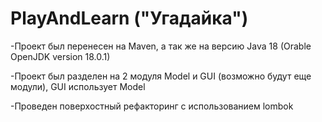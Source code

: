 # PlayAndLearn ("Угадайка")

-Проект был перенесен на Maven, а так же на версию Java 18 (Orable OpenJDK version 18.0.1)

-Проект был разделен на 2 модуля Model и GUI (возможно будут еще модули), GUI использует Model

-Проведен поверхостный рефакторинг с использованием lombok
